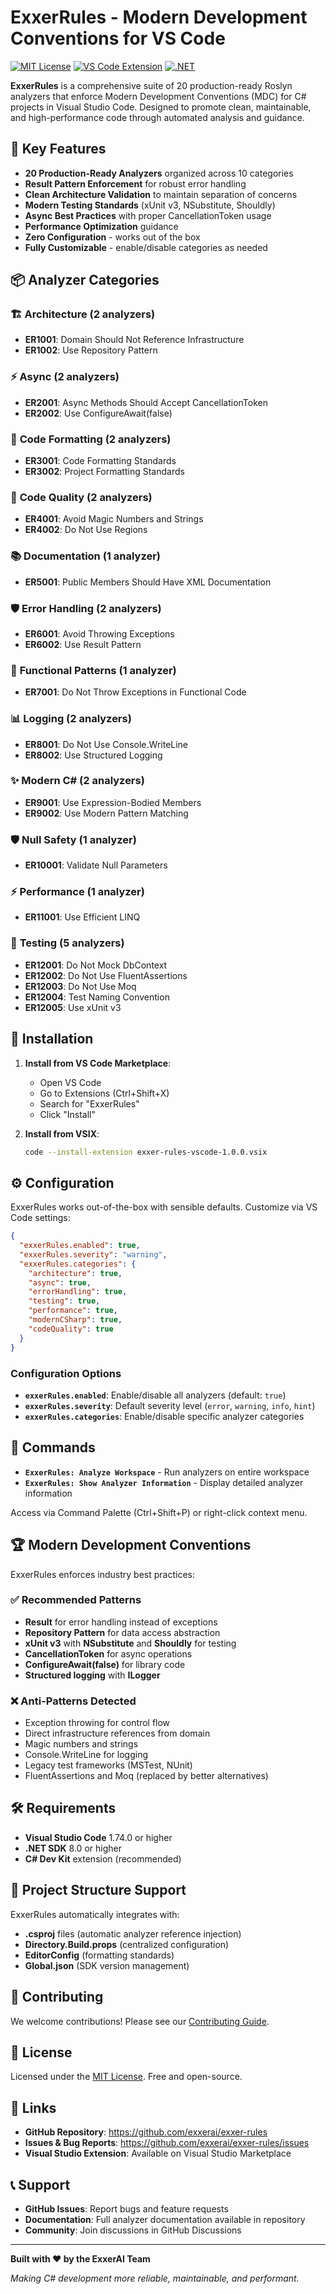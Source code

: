 # ExxerRules - Modern Development Conventions for VS Code

[![MIT License](https://img.shields.io/badge/License-MIT-blue.svg)](LICENSE)
[![VS Code Extension](https://img.shields.io/badge/VS%20Code-Extension-blue.svg)](https://marketplace.visualstudio.com/)
[![.NET](https://img.shields.io/badge/.NET-8.0-purple.svg)](https://dotnet.microsoft.com/)

**ExxerRules** is a comprehensive suite of 20 production-ready Roslyn analyzers that enforce Modern Development Conventions (MDC) for C# projects in Visual Studio Code. Designed to promote clean, maintainable, and high-performance code through automated analysis and guidance.

## 🚀 Key Features

- **20 Production-Ready Analyzers** organized across 10 categories
- **Result<T> Pattern Enforcement** for robust error handling
- **Clean Architecture Validation** to maintain separation of concerns  
- **Modern Testing Standards** (xUnit v3, NSubstitute, Shouldly)
- **Async Best Practices** with proper CancellationToken usage
- **Performance Optimization** guidance
- **Zero Configuration** - works out of the box
- **Fully Customizable** - enable/disable categories as needed

## 📦 Analyzer Categories

### 🏗️ **Architecture** (2 analyzers)
- **ER1001**: Domain Should Not Reference Infrastructure
- **ER1002**: Use Repository Pattern

### ⚡ **Async** (2 analyzers)  
- **ER2001**: Async Methods Should Accept CancellationToken
- **ER2002**: Use ConfigureAwait(false)

### 🔧 **Code Formatting** (2 analyzers)
- **ER3001**: Code Formatting Standards
- **ER3002**: Project Formatting Standards

### 💎 **Code Quality** (2 analyzers)
- **ER4001**: Avoid Magic Numbers and Strings
- **ER4002**: Do Not Use Regions

### 📚 **Documentation** (1 analyzer)
- **ER5001**: Public Members Should Have XML Documentation

### 🛡️ **Error Handling** (2 analyzers)
- **ER6001**: Avoid Throwing Exceptions
- **ER6002**: Use Result Pattern

### 🔄 **Functional Patterns** (1 analyzer)
- **ER7001**: Do Not Throw Exceptions in Functional Code

### 📊 **Logging** (2 analyzers)
- **ER8001**: Do Not Use Console.WriteLine
- **ER8002**: Use Structured Logging

### ✨ **Modern C#** (2 analyzers)
- **ER9001**: Use Expression-Bodied Members
- **ER9002**: Use Modern Pattern Matching

### 🛡️ **Null Safety** (1 analyzer)
- **ER10001**: Validate Null Parameters

### ⚡ **Performance** (1 analyzer)
- **ER11001**: Use Efficient LINQ

### 🧪 **Testing** (5 analyzers)
- **ER12001**: Do Not Mock DbContext
- **ER12002**: Do Not Use FluentAssertions
- **ER12003**: Do Not Use Moq
- **ER12004**: Test Naming Convention
- **ER12005**: Use xUnit v3

## 🔧 Installation

1. **Install from VS Code Marketplace**:
   - Open VS Code
   - Go to Extensions (Ctrl+Shift+X)
   - Search for "ExxerRules"
   - Click "Install"

2. **Install from VSIX**:
   ```bash
   code --install-extension exxer-rules-vscode-1.0.0.vsix
   ```

## ⚙️ Configuration

ExxerRules works out-of-the-box with sensible defaults. Customize via VS Code settings:

```json
{
  "exxerRules.enabled": true,
  "exxerRules.severity": "warning",
  "exxerRules.categories": {
    "architecture": true,
    "async": true,
    "errorHandling": true,
    "testing": true,
    "performance": true,
    "modernCSharp": true,
    "codeQuality": true
  }
}
```

### Configuration Options

- **`exxerRules.enabled`**: Enable/disable all analyzers (default: `true`)
- **`exxerRules.severity`**: Default severity level (`error`, `warning`, `info`, `hint`)
- **`exxerRules.categories`**: Enable/disable specific analyzer categories

## 🎯 Commands

- **`ExxerRules: Analyze Workspace`** - Run analyzers on entire workspace
- **`ExxerRules: Show Analyzer Information`** - Display detailed analyzer information

Access via Command Palette (Ctrl+Shift+P) or right-click context menu.

## 🏆 Modern Development Conventions

ExxerRules enforces industry best practices:

### ✅ **Recommended Patterns**
- **Result<T>** for error handling instead of exceptions
- **Repository Pattern** for data access abstraction
- **xUnit v3** with **NSubstitute** and **Shouldly** for testing
- **CancellationToken** for async operations
- **ConfigureAwait(false)** for library code
- **Structured logging** with **ILogger<T>**

### ❌ **Anti-Patterns Detected**
- Exception throwing for control flow
- Direct infrastructure references from domain
- Magic numbers and strings
- Console.WriteLine for logging
- Legacy test frameworks (MSTest, NUnit)
- FluentAssertions and Moq (replaced by better alternatives)

## 🛠️ Requirements

- **Visual Studio Code** 1.74.0 or higher
- **.NET SDK** 8.0 or higher
- **C# Dev Kit** extension (recommended)

## 📁 Project Structure Support

ExxerRules automatically integrates with:
- **.csproj** files (automatic analyzer reference injection)
- **Directory.Build.props** (centralized configuration)
- **EditorConfig** (formatting standards)
- **Global.json** (SDK version management)

## 🤝 Contributing

We welcome contributions! Please see our [Contributing Guide](https://github.com/exxerai/exxer-rules/CONTRIBUTING.md).

## 📄 License

Licensed under the [MIT License](LICENSE). Free and open-source.

## 🔗 Links

- **GitHub Repository**: https://github.com/exxerai/exxer-rules
- **Issues & Bug Reports**: https://github.com/exxerai/exxer-rules/issues
- **Visual Studio Extension**: Available on Visual Studio Marketplace

## 📞 Support

- **GitHub Issues**: Report bugs and feature requests
- **Documentation**: Full analyzer documentation available in repository
- **Community**: Join discussions in GitHub Discussions

---

**Built with ❤️ by the ExxerAI Team**

*Making C# development more reliable, maintainable, and performant.*
